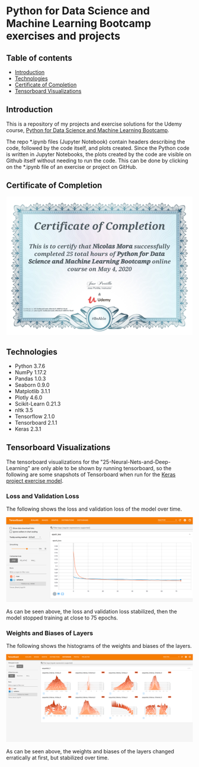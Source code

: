 # Python for Data Science and Machine Learning Bootcamp exercises and projects

## Table of contents
* [Introduction](#introduction)
* [Technologies](#technologies)
* [Certificate of Completion](#certificate-of-completion)
* [Tensorboard Visualizations](#tensorboard-visualizations)

## Introduction
This is a repository of my projects and exercise solutions for the Udemy course, [Python for Data Science and Machine Learning Bootcamp](https://www.udemy.com/course/python-for-data-science-and-machine-learning-bootcamp/).

The repo *.ipynb files (Jupyter Notebook) contain headers describing the code, followed by the code itself, and plots created. Since the Python code is written in Jupyter Notebooks, the plots created by the code are visible on Github itself without needing to run the code. This can be done by clicking on the *.ipynb file of an exercise or project on GitHub.

## Certificate of Completion
<p align="center"><img src="./Certificate_of_Completion.jpg"></p>

## Technologies
- Python 3.7.6
- NumPy 1.17.2
- Pandas 1.0.3
- Seaborn 0.9.0
- Matplotlib 3.1.1
- Plotly 4.6.0
- Scikit-Learn 0.21.3
- nltk 3.5
- Tensorflow 2.1.0
- Tensorboard 2.1.1
- Keras 2.3.1

## Tensorboard Visualizations
The tensorboard visualizations for the "25-Neural-Nets-and-Deep-Learning" are only able to be shown by running tensorboard, so the following are some snapshots of Tensorboard when run for the [Keras project exercise model](./25-Neural-Nets-and-Deep-Learning/03-Keras-Project-Exercise.ipynb).

### Loss and Validation Loss
The following shows the loss and validation loss of the model over time.
<p align="center"><img src="./25-Neural-Nets-and-Deep-Learning/Tensor_Board_Snapshots/Scalars.PNG"></p>
As can be seen above, the loss and validation loss stabilized, then the model stopped training at close to 75 epochs.

### Weights and Biases of Layers
The following shows the histograms of the weights and biases of the layers.
<p align="center"><img src="./25-Neural-Nets-and-Deep-Learning/Tensor_Board_Snapshots/Histograms.PNG""></p>
As can be seen above, the weights and biases of the layers changed erratically at first, but stabilized over time.
